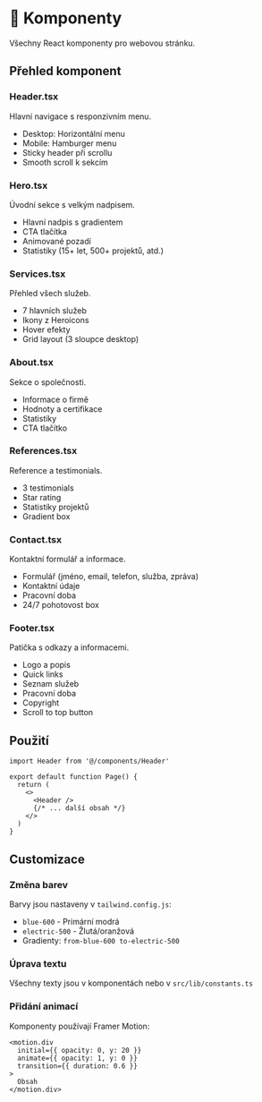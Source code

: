 # 🧩 Komponenty

Všechny React komponenty pro webovou stránku.

## Přehled komponent

### Header.tsx
Hlavní navigace s responzivním menu.
- Desktop: Horizontální menu
- Mobile: Hamburger menu
- Sticky header při scrollu
- Smooth scroll k sekcím

### Hero.tsx
Úvodní sekce s velkým nadpisem.
- Hlavní nadpis s gradientem
- CTA tlačítka
- Animované pozadí
- Statistiky (15+ let, 500+ projektů, atd.)

### Services.tsx
Přehled všech služeb.
- 7 hlavních služeb
- Ikony z Heroicons
- Hover efekty
- Grid layout (3 sloupce desktop)

### About.tsx
Sekce o společnosti.
- Informace o firmě
- Hodnoty a certifikace
- Statistiky
- CTA tlačítko

### References.tsx
Reference a testimonials.
- 3 testimonials
- Star rating
- Statistiky projektů
- Gradient box

### Contact.tsx
Kontaktní formulář a informace.
- Formulář (jméno, email, telefon, služba, zpráva)
- Kontaktní údaje
- Pracovní doba
- 24/7 pohotovost box

### Footer.tsx
Patička s odkazy a informacemi.
- Logo a popis
- Quick links
- Seznam služeb
- Pracovní doba
- Copyright
- Scroll to top button

## Použití

```tsx
import Header from '@/components/Header'

export default function Page() {
  return (
    <>
      <Header />
      {/* ... další obsah */}
    </>
  )
}
```

## Customizace

### Změna barev
Barvy jsou nastaveny v `tailwind.config.js`:
- `blue-600` - Primární modrá
- `electric-500` - Žlutá/oranžová
- Gradienty: `from-blue-600 to-electric-500`

### Úprava textu
Všechny texty jsou v komponentách nebo v `src/lib/constants.ts`

### Přidání animací
Komponenty používají Framer Motion:
```tsx
<motion.div
  initial={{ opacity: 0, y: 20 }}
  animate={{ opacity: 1, y: 0 }}
  transition={{ duration: 0.6 }}
>
  Obsah
</motion.div>
```

